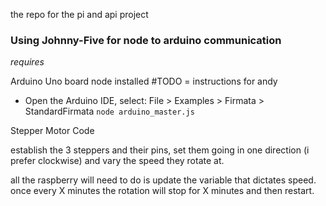 the repo for the pi and api project

### Using Johnny-Five for node to arduino communication

*requires*

Arduino Uno board
node installed #TODO = instructions for andy

* Open the Arduino IDE, select: File > Examples > Firmata > StandardFirmata
`node arduino_master.js`

Stepper Motor Code

establish the 3 steppers and their pins,
set them going in one direction (i prefer clockwise)
and vary the speed they rotate at.

all the raspberry will need to do is update the variable that dictates speed.
once every X minutes the rotation will stop for X minutes and then restart.